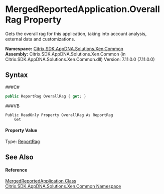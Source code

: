 # MergedReportedApplication.OverallRag Property 
 

Gets the overall rag for this application, taking into account analysis, external data and customizations.

**Namespace:**&nbsp;<a href="N_Citrix_SDK_AppDNA_Solutions_Xen_Common">Citrix.SDK.AppDNA.Solutions.Xen.Common</a><br />**Assembly:**&nbsp;Citrix.SDK.AppDNA.Solutions.Xen.Common (in Citrix.SDK.AppDNA.Solutions.Xen.Common.dll) Version: 7.11.0.0 (7.11.0.0)

## Syntax

###C#
```csharp
public ReportRag OverallRag { get; }
```

###VB
```vbnet
Public ReadOnly Property OverallRag As ReportRag
	Get
```


#### Property Value
Type: <a href="T_Citrix_SDK_AppDNA_ReportRag">ReportRag</a>

## See Also


#### Reference
<a href="T_Citrix_SDK_AppDNA_Solutions_Xen_Common_MergedReportedApplication">MergedReportedApplication Class</a><br /><a href="N_Citrix_SDK_AppDNA_Solutions_Xen_Common">Citrix.SDK.AppDNA.Solutions.Xen.Common Namespace</a><br />